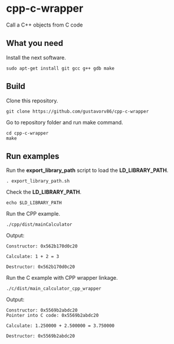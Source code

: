 cpp-c-wrapper
=============

Call a C++ objects from C code

What you need
-------------

Install the next software.

`sudo apt-get install git gcc g++ gdb make`

Build
-----

Clone this repository.

`git clone https://github.com/gustavorv86/cpp-c-wrapper`

Go to repository folder and run make command.

```
cd cpp-c-wrapper
make
```

Run examples
------------

Run the **export_library_path** script to load the **LD_LIBRARY_PATH**.

`. export_library_path.sh`

Check the **LD_LIBRARY_PATH**.

`echo $LD_LIBRARY_PATH`

Run the CPP example.

`./cpp/dist/mainCalculator`

Output:

```
Constructor: 0x562b170d0c20

Calculate: 1 + 2 = 3

Destructor: 0x562b170d0c20
```

Run the C example with CPP wrapper linkage.

`./c/dist/main_calculator_cpp_wrapper` 

Output:

```
Constructor: 0x5569b2abdc20
Pointer into C code: 0x5569b2abdc20 

Calculate: 1.250000 + 2.500000 = 3.750000 

Destructor: 0x5569b2abdc20
```
